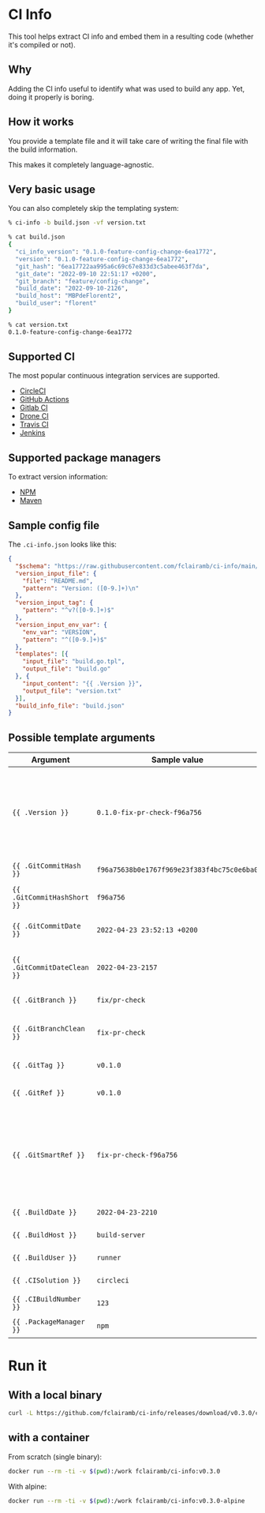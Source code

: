 # CI Info

This tool helps extract CI info and embed them in a resulting code (whether it's compiled or not).

## Why
Adding the CI info useful to identify what was used to build any app. Yet, doing it properly is boring.

## How it works
You provide a template file and it will take care of writing the final file with the build information.

This makes it completely language-agnostic.

## Very basic usage
You can also completely skip the templating system:
```zsh
% ci-info -b build.json -vf version.txt

% cat build.json  
{
  "ci_info_version": "0.1.0-feature-config-change-6ea1772",
  "version": "0.1.0-feature-config-change-6ea1772",
  "git_hash": "6ea17722aa995a6c69c67e833d3c5abee463f7da",
  "git_date": "2022-09-10 22:51:17 +0200",
  "git_branch": "feature/config-change",
  "build_date": "2022-09-10-2126",
  "build_host": "MBPdeFlorent2",
  "build_user": "florent"
}

% cat version.txt
0.1.0-feature-config-change-6ea1772
```

## Supported CI

The most popular continuous integration services are supported.

- [CircleCI](https://circleci.com/)
- [GitHub Actions](https://github.com/features/actions)
- [Gitlab CI](https://docs.gitlab.com/ee/ci/)
- [Drone CI](https://drone.io/)
- [Travis CI](https://travis-ci.org/)
- [Jenkins](https://jenkins.io/)

## Supported package managers
To extract version information:

- [NPM](https://www.npmjs.com/)
- [Maven](https://maven.apache.org/)

## Sample config file
The `.ci-info.json` looks like this:
```json
{
  "$schema": "https://raw.githubusercontent.com/fclairamb/ci-info/main/config-schema.json",
  "version_input_file": {
    "file": "README.md",
    "pattern": "Version: ([0-9.]+)\n"
  },
  "version_input_tag": {
    "pattern": "^v?([0-9.]+)$"
  },
  "version_input_env_var": {
    "env_var": "VERSION",
    "pattern": "^([0-9.]+)$"
  },
  "templates": [{
    "input_file": "build.go.tpl",
    "output_file": "build.go"
  }, {
    "input_content": "{{ .Version }}",
    "output_file": "version.txt"
  }],
  "build_info_file": "build.json"
}
```
## Possible template arguments
| Argument | Sample value | Description |
| -------- | ------------ | ----------- |
| `{{ .Version }}` | `0.1.0-fix-pr-check-f96a756` | The automatically generated version. This is mix of the declared one and the current GIT info. |
| `{{ .GitCommitHash }}` | `f96a75638b0e1767f969e23f383f4bc75c0e6ba0` | The current GIT commit |
| `{{ .GitCommitHashShort }}` | `f96a756` | Short version of a hash |
| `{{ .GitCommitDate }}` | `2022-04-23 23:52:13 +0200` | The commit's date |
| `{{ .GitCommitDateClean }}` | `2022-04-23-2157` | The commit's date in a clean format |
| `{{ .GitBranch }}` | `fix/pr-check` | The current branch |
| `{{ .GitBranchClean }}` | `fix-pr-check` | The commit branch without special chars |
| `{{ .GitTag }}` | `v0.1.0` | The current GIT tag |
| `{{ .GitRef }}` | `v0.1.0` | The current GIT tag or branch |
| `{{ .GitSmartRef }}` | `fix-pr-check-f96a756` | The current GIT commit described by tag, otherwise branch + hash, otherwise hash |
| `{{ .BuildDate }}` | `2022-04-23-2210` | The build time |
| `{{ .BuildHost }}` | `build-server` | The build host |
| `{{ .BuildUser }}` | `runner` | The build user |
| `{{ .CISolution }}` | `circleci` | The CI solution |
| `{{ .CIBuildNumber }}` | `123` | The CI build number |
| `{{ .PackageManager }}` | `npm` | The package manager |

# Run it
## With a local binary
```sh
curl -L https://github.com/fclairamb/ci-info/releases/download/v0.3.0/ci-info_0.3.0_darwin_arm64.tar.gz | tar -x && ./ci-info
```

## with a container
From scratch (single binary):
```sh
docker run --rm -ti -v $(pwd):/work fclairamb/ci-info:v0.3.0
```

With alpine:
```sh
docker run --rm -ti -v $(pwd):/work fclairamb/ci-info:v0.3.0-alpine
```